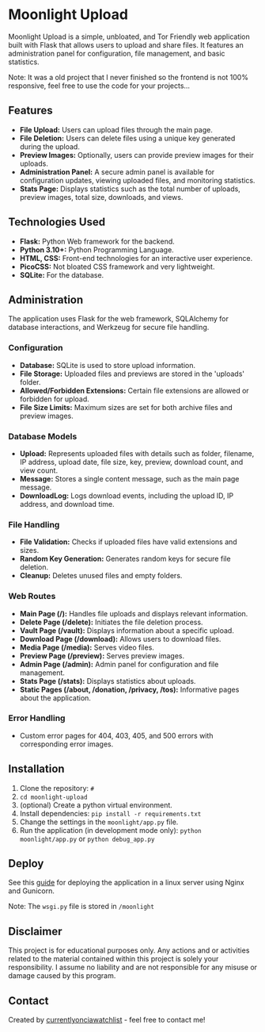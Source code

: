 # Moonlight Upload

Moonlight Upload is a simple, unbloated, and Tor Friendly web application built with Flask that allows users to upload and share files. It features an administration panel for configuration, file management, and basic statistics.

Note: It was a old project that I never finished so the frontend is not 100% responsive, feel free to use the code for your projects...

## Features

- **File Upload:** Users can upload files through the main page.
- **File Deletion:** Users can delete files using a unique key generated during the upload.
- **Preview Images:** Optionally, users can provide preview images for their uploads.
- **Administration Panel:** A secure admin panel is available for configuration updates, viewing uploaded files, and monitoring statistics.
- **Stats Page:** Displays statistics such as the total number of uploads, preview images, total size, downloads, and views.

## Technologies Used

- **Flask:** Python Web framework for the backend.
- **Python 3.10+:** Python Programming Language.
- **HTML, CSS:** Front-end technologies for an interactive user experience.
- **PicoCSS:** Not bloated CSS framework and very lightweight. 
- **SQLite:** For the database.

## Administration 

The application uses Flask for the web framework, SQLAlchemy for database interactions, and Werkzeug for secure file handling.

### Configuration

- **Database:** SQLite is used to store upload information.
- **File Storage:** Uploaded files and previews are stored in the 'uploads' folder.
- **Allowed/Forbidden Extensions:** Certain file extensions are allowed or forbidden for upload.
- **File Size Limits:** Maximum sizes are set for both archive files and preview images.

### Database Models

- **Upload:** Represents uploaded files with details such as folder, filename, IP address, upload date, file size, key, preview, download count, and view count.
- **Message:** Stores a single content message, such as the main page message.
- **DownloadLog:** Logs download events, including the upload ID, IP address, and download time.

### File Handling

- **File Validation:** Checks if uploaded files have valid extensions and sizes.
- **Random Key Generation:** Generates random keys for secure file deletion.
- **Cleanup:** Deletes unused files and empty folders.

### Web Routes

- **Main Page (/):** Handles file uploads and displays relevant information.
- **Delete Page (/delete):** Initiates the file deletion process.
- **Vault Page (/vault):** Displays information about a specific upload.
- **Download Page (/download):** Allows users to download files.
- **Media Page (/media):** Serves video files.
- **Preview Page (/preview):** Serves preview images.
- **Admin Page (/admin):** Admin panel for configuration and file management.
- **Stats Page (/stats):** Displays statistics about uploads.
- **Static Pages (/about, /donation, /privacy, /tos):** Informative pages about the application.

### Error Handling

- Custom error pages for 404, 403, 405, and 500 errors with corresponding error images.

## Installation

1. Clone the repository: `#`
2. `cd moonlight-upload`
3. (optional) Create a python virtual environment. 
4. Install dependencies: `pip install -r requirements.txt`
5. Change the settings in the `moonlight/app.py` file.
6. Run the application (in development mode only): `python moonlight/app.py` or `python debug_app.py`

## Deploy

See this [guide](https://dev.to/brandonwallace/deploy-flask-the-easy-way-with-gunicorn-and-nginx-jgc) for deploying the application in a linux server using Nginx and Gunicorn.

Note: The `wsgi.py` file is stored in `/moonlight`

## Disclaimer

This project is for educational purposes only. Any actions and or activities related to the material contained within this project is solely your responsibility. I assume no liability and are not responsible for any misuse or damage caused by this program.

## Contact

Created by [currentlyonciawatchlist](https://github.com/currentlyonciawatchlist/) - feel free to contact me!